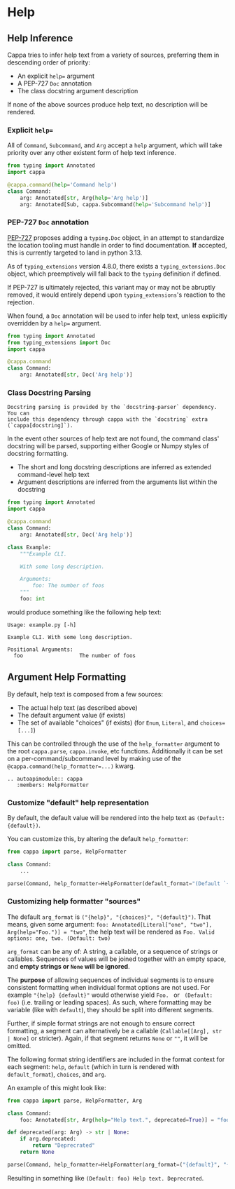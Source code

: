 # Help

## Help Inference

Cappa tries to infer help text from a variety of sources, preferring them in
descending order of priority:

- An explicit `help=` argument
- A PEP-727 `Doc` annotation
- The class docstring argument description

If none of the above sources produce help text, no description will be rendered.

### Explicit `help=`

All of `Command`, `Subcommand`, and `Arg` accept a `help` argument, which will
take priority over any other existent form of help text inference.

```python
from typing import Annotated
import cappa

@cappa.command(help='Command help')
class Command:
    arg: Annotated[str, Arg(help='Arg help')]
    arg: Annotated[Sub, cappa.Subcommand(help='Subcommand help')]
```

### PEP-727 `Doc` annotation

[PEP-727](https://peps.python.org/pep-0727/) proposes adding a `typing.Doc`
object, in an attempt to standardize the location tooling must handle in order
to find documentation. **If** accepted, this is currently targeted to land in
python 3.13.

As of `typing_extensions` version 4.8.0, there exists a `typing_extensions.Doc`
object, which preemptively will fall back to the `typing` definition if defined.

If PEP-727 is ultimately rejected, this variant may or may not be abruptly
removed, it would entirely depend upon `typing_extensions`'s reaction to the
rejection.

When found, a `Doc` annotation will be used to infer help text, unless
explicitly overridden by a `help=` argument.

```python
from typing import Annotated
from typing_extensions import Doc
import cappa

@cappa.command
class Command:
    arg: Annotated[str, Doc('Arg help')]
```

### Class Docstring Parsing

```{note}
Docstring parsing is provided by the `docstring-parser` dependency. You can
include this dependency through cappa with the `docstring` extra (`cappa[docstring]`).
```

In the event other sources of help text are not found, the command class'
docstring will be parsed, supporting either Google or Numpy styles of docstring
formatting.

- The short and long docstring descriptions are inferred as extended
  command-level help text
- Argument descriptions are inferred from the arguments list within the
  docstring

```python
from typing import Annotated
import cappa

@cappa.command
class Command:
    arg: Annotated[str, Doc('Arg help')]
```

```python
class Example:
    """Example CLI.

    With some long description.

    Arguments:
        foo: The number of foos
    """
    foo: int
```

would produce something like the following help text:

```
Usage: example.py [-h]

Example CLI. With some long description.

Positional Arguments:
  foo                  The number of foos
```

## Argument Help Formatting

By default, help text is composed from a few sources:

* The actual help text (as described above)
* The default argument value (if exists)
* The set of available "choices" (if exists) (for `Enum`, `Literal`, and `choices=[...]`)

This can be controlled through the use of the `help_formatter` argument to the root
`cappa.parse`, `cappa.invoke`, etc functions. Additionally it can be set on a
per-command/subcommand level by making use of the `@cappa.command(help_formatter=...)`
kwarg.

```{eval-rst}
.. autoapimodule:: cappa
   :members: HelpFormatter
```

### Customize "default" help representation
By default, the default value will be rendered into the help text as `(Default: {default})`.

You can customize this, by altering the default `help_formatter`:

```python
from cappa import parse, HelpFormatter

class Command:
    ...

parse(Command, help_formatter=HelpFormatter(default_format="(Default `{default}`)"))
```

### Customizing help formatter "sources"
The default `arg_format` is `("{help}", "{choices}", "{default}")`. That means, given
some argument: `foo: Annotated[Literal["one", "two"], Arg(help="Foo.")] = "two"`, the
help text will be rendered as `Foo. Valid options: one, two. (Default: two)`

`arg_format` can be any of: A string, a callable, or a sequence of strings or callables. 
Sequences of values will be joined together with an empty space, and **empty strings or `None`
will be ignored**.

The **purpose** of allowing sequences of individual segments is to ensure consistent
formatting when individual format options are not used. For example `"{help} {default}"`
would otherwise yield `Foo. ` or ` (Default: foo)` (i.e. trailing or leading spaces).
As such, where formatting may be variable (like with `default`), they should be split
into different segments.

Further, if simple format strings are not enough to ensure correct formatting, a segment
can alternatively be a callable (`Callable[[Arg], str | None]` or stricter). Again, if that
segment returns `None` or `""`, it will be omitted.

The following format string identifiers are included in the format context for each
segment: `help`, `default` (which in turn is rendered with `default_format`), `choices`, and `arg`.

An example of this might look like:

```python
from cappa import parse, HelpFormatter, Arg

class Command:
    foo: Annotated[str, Arg(help="Help text.", deprecated=True)] = "foo"

def deprecated(arg: Arg) -> str | None:
    if arg.deprecated:
        return "Deprecrated"
    return None

parse(Command, help_formatter=HelpFormatter(arg_format=("{default}", "{help}", deprecated))
```

Resulting in something like `(Default: foo) Help text. Deprecrated`.
